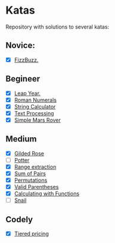 # Katas

Repository with solutions to several katas:

## Novice:
- [X] [FizzBuzz.](https://katalyst.codurance.com/fizzbuzz)

## Begineer
- [X] [Leap Year.](https://katalyst.codurance.com/leap-year)
- [X] [Roman Numerals](https://katalyst.codurance.com/roman-numerals)
- [X] [String Calculator](https://katalyst.codurance.com/string-calculator)
- [X] [Text Processing](https://katalyst.codurance.com/text-processing)
- [X] [Simple Mars Rover](https://katalyst.codurance.com/simple-mars-rover)

## Medium
- [X] [Gilded Rose](https://github.com/NotMyself/GildedRose)
- [ ] [Potter](https://codingdojo.org/kata/Potter/)
- [X] [Range extraction](https://www.codewars.com/kata/51ba717bb08c1cd60f00002f)
- [X] [Sum of Pairs](https://www.codewars.com/kata/54d81488b981293527000c8f)
- [X] [Permutations](https://www.codewars.com/kata/5254ca2719453dcc0b00027d)
- [X] [Valid Parentheses](https://www.codewars.com/kata/52774a314c2333f0a7000688)
- [X] [Calculating with Functions](https://www.codewars.com/kata/525f3eda17c7cd9f9e000b39)
- [ ] [Snail](https://www.codewars.com/kata/521c2db8ddc89b9b7a0000c1)

## Codely
- [X] [Tiered pricing](https://github.com/CodelyTV/refactoring-code-smells/tree/master/exercises/tiered_pricing)
